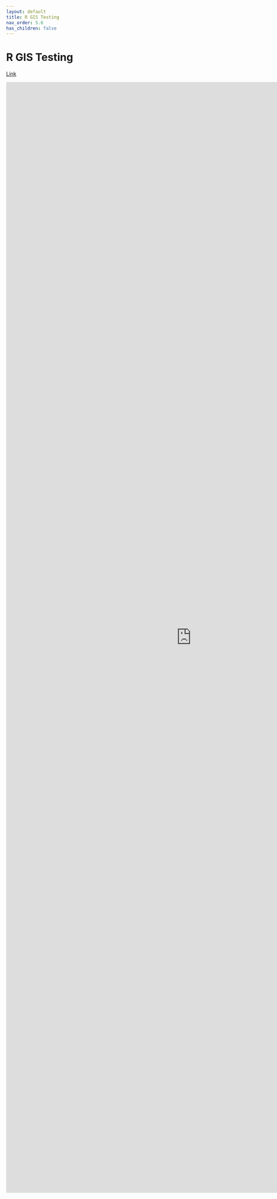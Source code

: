 ```yaml
---
layout: default
title: R GIS Testing
nav_order: 5.6
has_children: false
---
```

# R GIS Testing

[Link](https://aranganath24.github.io/workshops/r-gis-test/R_GIS_tutorial_documentation_final.html) 

<iframe src="https://https://aranganath24.github.io/workshops/r-gis-test/R_GIS_tutorial_documentation_final.html" style="width: 1000px; height: 3000px;" frameBorder="0"></iframe>

